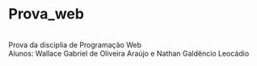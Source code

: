# Prova_web
<br>Prova da disciplia de Programação Web
<br>Alunos: Wallace Gabriel de Oliveira Araújo e Nathan Galdêncio Leocádio

